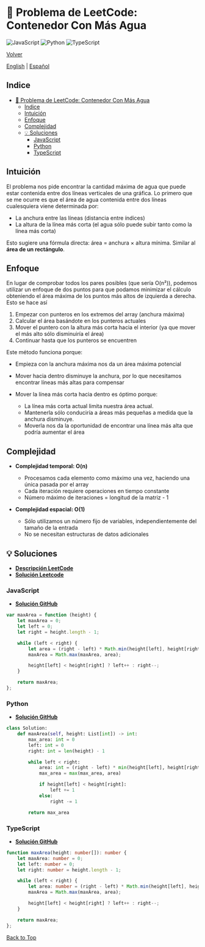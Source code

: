 # 🤔 Problema de LeetCode: Contenedor Con Más Agua

![JavaScript](https://img.shields.io/badge/JavaScript-F7DF1E?logo=javascript&logoColor=black)
![Python](https://img.shields.io/badge/Python-3776AB?logo=python&logoColor=white)
![TypeScript](https://img.shields.io/badge/TypeScript-3178C6?logo=typescript&logoColor=white)

[Volver](../README.md)

[English](./11.ContainerWithMostWater.md) | [Español](./11.ContainerWithMostWater-es.md)

## Indice

- [🤔 Problema de LeetCode: Contenedor Con Más Agua](#-problema-de-leetcode-contenedor-con-más-agua)
  - [Indice](#indice)
  - [Intuición](#intuición)
  - [Enfoque](#enfoque)
  - [Complejidad](#complejidad)
  - [💡 Soluciones](#-soluciones)
    - [JavaScript](#javascript)
    - [Python](#python)
    - [TypeScript](#typescript)

## Intuición

El problema nos pide encontrar la cantidad máxima de agua que puede estar contenida entre dos líneas verticales de una gráfica. Lo primero que se me ocurre es que el área de agua contenida entre dos líneas cualesquiera viene determinada por:

- La anchura entre las líneas (distancia entre índices)
- La altura de la línea más corta (el agua sólo puede subir tanto como la línea más corta)

Esto sugiere una fórmula directa: área = anchura × altura mínima. Similar al **área de un rectángulo**.

## Enfoque

En lugar de comprobar todos los pares posibles (que sería O(n²)), podemos utilizar un enfoque de dos puntos para que podamos minimizar el cálculo obteniendo el área máxima de los puntos más altos de izquierda a derecha. Esto se hace así

1. Empezar con punteros en los extremos del array (anchura máxima)
2. Calcular el área basándote en los punteros actuales
3. Mover el puntero con la altura más corta hacia el interior (ya que mover el más alto sólo disminuiría el área)
4. Continuar hasta que los punteros se encuentren

Este método funciona porque:

- Empieza con la anchura máxima nos da un área máxima potencial
- Mover hacia dentro disminuye la anchura, por lo que necesitamos encontrar líneas más altas para compensar
- Mover la línea más corta hacia dentro es óptimo porque:

    - La línea más corta actual limita nuestra área actual.
    - Mantenerla sólo conduciría a áreas más pequeñas a medida que la anchura disminuye.
    - Moverla nos da la oportunidad de encontrar una línea más alta que podría aumentar el área

## Complejidad

- **Complejidad temporal: O(n)**

    - Procesamos cada elemento como máximo una vez, haciendo una única pasada por el array
    - Cada iteración requiere operaciones en tiempo constante
    - Número máximo de iteraciones = longitud de la matriz - 1

- **Complejidad espacial: O(1)**

    - Sólo utilizamos un número fijo de variables, independientemente del tamaño de la entrada
    - No se necesitan estructuras de datos adicionales

## 💡 Soluciones

- **[Descripción LeetCode](https://leetcode.com/problems/container-with-most-water/description/)**
- **[Solución Leetcode](https://leetcode.com/problems/container-with-most-water/solutions/6603153/beats-75-python-js-and-ts-by-danielpaez-3pwi2/)**

### JavaScript

- **[Solución GitHub](../solutions/JavaScript/11.ContainerWithMostWater.js)**

```javascript
var maxArea = function (height) {
    let maxArea = 0;
    let left = 0;
    let right = height.length - 1;

    while (left < right) {
        let area = (right - left) * Math.min(height[left], height[right]);
        maxArea = Math.max(maxArea, area);

        height[left] < height[right] ? left++ : right--;
    }

    return maxArea;
};
```

### Python

- **[Solución GitHub](../solutions/Python/11.ContainerWithMostWater.py)**

```python
class Solution:
    def maxArea(self, height: List[int]) -> int:
        max_area: int = 0
        left: int = 0
        right: int = len(height) - 1

        while left < right:
            area: int = (right - left) * min(height[left], height[right])
            max_area = max(max_area, area)

            if height[left] < height[right]:
                left += 1
            else:
                right -= 1

        return max_area
```

### TypeScript

- **[Solución GitHub](../solutions/TypeScript/11.ContainerWithMostWater.ts)**

```typescript
function maxArea(height: number[]): number {
    let maxArea: number = 0;
    let left: number = 0;
    let right: number = height.length - 1;

    while (left < right) {
        let area: number = (right - left) * Math.min(height[left], height[right]);
        maxArea = Math.max(maxArea, area);

        height[left] < height[right] ? left++ : right--;
    }

    return maxArea;
};
```

[Back to Top](#index)
